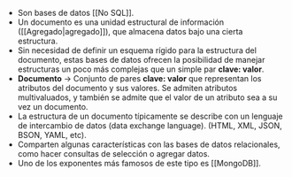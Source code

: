 - Son bases de datos [[No SQL]].
- Un documento es una unidad estructural de información ([[Agregado|agregado]]), que almacena datos bajo una cierta estructura.
- Sin necesidad de definir un esquema rígido para la estructura del documento, estas bases de datos ofrecen la posibilidad de manejar estructuras un poco más complejas que un simple par **clave: valor**.
- **Documento** $\to$ Conjunto de pares **clave: valor** que representan los atributos del documento y sus valores. Se admiten atributos multivaluados, y también se admite que el valor de un atributo sea a su vez un documento.
- La estructura de un documento típicamente se describe con un lenguaje de intercambio de datos (data exchange language). (HTML, XML, JSON, BSON, YAML, etc).
- Comparten algunas características con las bases de datos relacionales, como hacer consultas de selección o agregar datos.
- Uno de los exponentes más famosos de este tipo es [[MongoDB]].